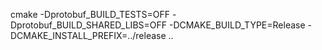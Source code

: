 
cmake -Dprotobuf_BUILD_TESTS=OFF -Dprotobuf_BUILD_SHARED_LIBS=OFF -DCMAKE_BUILD_TYPE=Release -DCMAKE_INSTALL_PREFIX=../release ..

